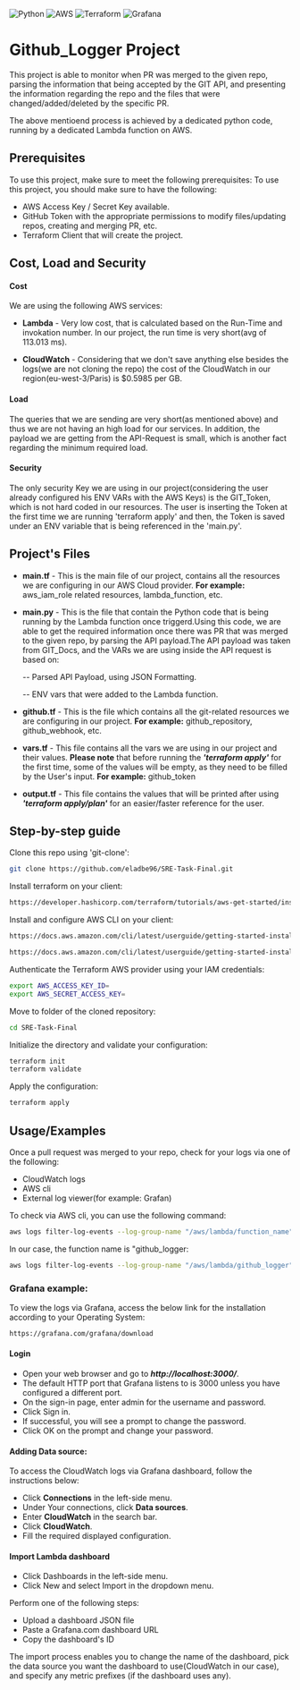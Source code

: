 ![Python](https://img.shields.io/badge/python-3670A0?style=for-the-badge&logo=python&logoColor=ffdd54)
![AWS](https://img.shields.io/badge/AWS-%23FF9900.svg?style=for-the-badge&logo=amazon-aws&logoColor=white)
![Terraform](https://img.shields.io/badge/terraform-%235835CC.svg?style=for-the-badge&logo=terraform&logoColor=white)
![Grafana](https://img.shields.io/badge/grafana-%23F46800.svg?style=for-the-badge&logo=grafana&logoColor=white)

# Github_Logger Project

This project is able to monitor when PR was merged to the given repo, parsing the information
that being accepted by the GIT API, and presenting the information regarding the repo and the 
files that were changed/added/deleted by the specific PR.

The above mentioend process is achieved by a dedicated python code, running by a dedicated Lambda function
on AWS.
## Prerequisites

To use this project, make sure to meet the following prerequisites:
To use this project, you should make sure to have the following:

* AWS Access Key / Secret Key available.
* GitHub Token with the appropriate permissions to modify files/updating repos, creating and merging PR, etc.
* Terraform Client that will create the project.
## Cost, Load and Security

#### Cost 

We are using the following AWS services:

* **Lambda** -  Very low cost, that is calculated based on the Run-Time and invokation number.
In our project, the run time is very short(avg of 113.013 ms).

* **CloudWatch** - Considering that we don't save anything else besides the logs(we are not cloning the repo) 
the cost of the CloudWatch in our region(eu-west-3/Paris) is $0.5985 per GB.

#### Load

The queries that we are sending are very short(as mentioned above) and thus we are not having an high load
for our services.
In addition, the payload we are getting from the API-Request is small, which is another fact regarding
the minimum required load.

#### Security

The only security Key we are using in our project(considering the user already configured his ENV VARs with the AWS Keys)
is the GIT_Token, which is not hard coded in our resources.
The user is inserting the Token at the first time we are running 'terraform apply' and then, the Token is saved
under an ENV variable that is being referenced in the 'main.py'.


## Project's Files

* **main.tf** - This is the main file of our project, contains all the resources we are configuring in our AWS Cloud provider. **For example:** aws_iam_role related resources, lambda_function, etc.

* **main.py** - This is the file that contain the Python code that is being running by the Lambda function once triggerd.Using this code, we are able to get the required information once there was PR that was merged to the given repo, by parsing the API payload.The API payload was taken from GIT_Docs, and the VARs we are using inside the API request is based on:

    -- Parsed API Payload, using JSON Formatting.

    -- ENV vars that were added to the Lambda function.

* **github.tf** - This is the file which contains all the git-related resources we are configuring in our project. **For example:** github_repository, github_webhook, etc.

* **vars.tf** - This file contains all the vars we are using in our project and their values. **Please note** that before running the ***'terraform apply'*** for the first time, some of the values will be empty, as they need to be filled by the User's input. **For example:** github_token

* **output.tf** - This file contains the values that will be printed after using ***'terraform apply/plan'*** for an easier/faster reference for the user.

## Step-by-step guide

Clone this repo using 'git-clone':
```bash
git clone https://github.com/eladbe96/SRE-Task-Final.git
```
Install terraform on your client:
```bash
https://developer.hashicorp.com/terraform/tutorials/aws-get-started/install-cli
```
Install and configure AWS CLI on your client:
```bash
https://docs.aws.amazon.com/cli/latest/userguide/getting-started-install.html
```
```bash
https://docs.aws.amazon.com/cli/latest/userguide/getting-started-install.html
```
Authenticate the Terraform AWS provider using your IAM credentials:
```bash
export AWS_ACCESS_KEY_ID=
export AWS_SECRET_ACCESS_KEY=
```
Move to folder of the cloned repository:
```bash
cd SRE-Task-Final
```
Initialize the directory and validate your configuration:
```bash
terraform init
terraform validate
```
Apply the configuration:
```bash
terraform apply
```

## Usage/Examples

Once a pull request was merged to your repo, check for your logs via one of the following:

* CloudWatch logs
* AWS cli 
* External log viewer(for example: Grafan)

To check via AWS cli, you can use the following command:
```bash
aws logs filter-log-events --log-group-name "/aws/lambda/function_name" | less
```
In our case, the function name is "github_logger:
```bash
aws logs filter-log-events --log-group-name "/aws/lambda/github_logger" | less
```

### Grafana example:

To view the logs via Grafana, access the below link for the installation according to your Operating System:

```bash
https://grafana.com/grafana/download
```
#### Login
* Open your web browser and go to ***http://localhost:3000/***.
* The default HTTP port that Grafana listens to is 3000 unless you have configured a different port.
* On the sign-in page, enter admin for the username and password.
* Click Sign in.
* If successful, you will see a prompt to change the password.
* Click OK on the prompt and change your password.

#### Adding Data source:

To access the CloudWatch logs via Grafana dashboard, follow the instructions below:

* Click **Connections** in the left-side menu.
* Under Your connections, click **Data sources**.
* Enter **CloudWatch** in the search bar.
* Click **CloudWatch**.
* Fill the required displayed configuration.

#### Import Lambda dashboard

* Click Dashboards in the left-side menu.
* Click New and select Import in the dropdown menu.

Perform one of the following steps:

* Upload a dashboard JSON file
* Paste a Grafana.com dashboard URL
* Copy the dashboard's ID

The import process enables you to change the name of the dashboard, pick the data source you want the dashboard to use(CloudWatch in our case), and specify any metric prefixes (if the dashboard uses any).


